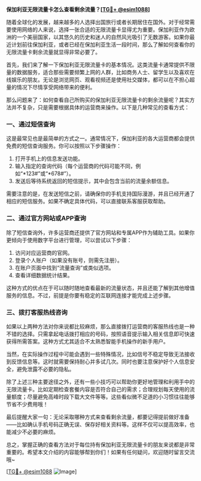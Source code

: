 **保加利亚无限流量卡怎么查看剩余流量？[[TG💪+ @esim1088](https://t.me/s/esim1088)]**

随着全球化的发展，越来越多的人选择出国旅行或者长期居住在国外。对于经常需要使用网络的人来说，选择一张合适的无限流量卡显得尤为重要。保加利亚作为欧洲的一个美丽国家，以其悠久的历史和迷人的自然风光吸引了无数游客。如果你最近计划前往保加利亚，或者已经在保加利亚生活一段时间，那么了解如何查看你的无限流量卡剩余流量就显得非常必要了。

首先，我们来了解一下保加利亚无限流量卡的基本情况。这类流量卡通常提供不限量的数据服务，适合那些需要频繁上网的人群，比如商务人士、留学生以及喜欢在线娱乐的朋友。无论是浏览网页、观看视频还是使用社交媒体，都可以在不担心超量的情况下尽情享受网络带来的便利。

那么问题来了：如何查看自己所购买的保加利亚无限流量卡的剩余流量呢？其实方法并不复杂，只是需要根据具体的运营商来操作。以下是几种常见的查看方式：

### 一、通过短信查询

这是最常见也是最简单的方式之一。通常情况下，保加利亚的各大运营商都会提供免费的短信查询服务。你可以按照以下步骤操作：

1. 打开手机上的信息发送功能。
2. 输入指定的查询代码（每个运营商的代码可能不同，例如“*123#”或“*678#”）。
3. 发送后等待系统返回的短信提示，其中会包含当前的流量余额信息。

需要注意的是，在发送短信之前，请确保你的手机支持国际漫游，并且已经开通了相应的短信服务。如果不确定具体代码，可以直接联系客服获取帮助。

### 二、通过官方网站或APP查询

除了短信查询外，许多运营商还提供了官方网站和专属APP作为辅助工具。如果你更倾向于使用数字平台进行管理，可以尝试以下步骤：

1. 访问对应运营商的官网。
2. 登录个人账户（如果没有账号，则需先注册）。
3. 在账户页面中找到“流量查询”或类似选项。
4. 查看详细数据统计结果。

这种方式的优点在于可以随时随地查看最新的流量状态，并且还能了解到其他增值服务的信息。不过，前提是你要有稳定的互联网连接才能完成上述步骤。

### 三、拨打客服热线咨询

如果以上两种方法对你来说都比较麻烦，那么直接拨打运营商的客服热线也是一种不错的选择。只需拿起电话拨打相应的号码，按照语音提示输入相关信息即可快速获得所需答案。这种方式尤其适合不太熟悉智能手机操作的新手用户。

当然，在实际操作过程中可能会遇到一些特殊情况，比如信号不稳定导致无法接收到反馈信息等。这时就需要保持耐心并多试几次。同时也要注意保护好个人信息安全，避免泄露不必要的隐私。

除了上述三种主要途径之外，还有一些小技巧可以帮助你更好地管理和利用手中的无限流量卡。比如定期检查套餐内容是否符合自己的需求；合理规划每天使用的流量额度；尽量避免高峰时段下载大文件等等。这些看似微不足道的小习惯往往能够节省不少费用哦！

最后提醒大家一句：无论采取哪种方式来查看剩余流量，都要记得提前做好准备——比如确认手机号码正确无误、保存好相关资料等。这样不仅可以提高效率，也能减少不必要的麻烦。

总之，掌握正确的查看方法对于每位持有保加利亚无限流量卡的朋友来说都是非常重要的。希望本文介绍的内容能够帮到你们！如果有任何疑问，欢迎随时留言交流哦~

[[TG💪+ @esim1088](https://t.me/s/esim1088) ![Image](https://i.postimg.cc/4NQfJmqS/Snipaste-2025-05-13-00-14-12.png)]